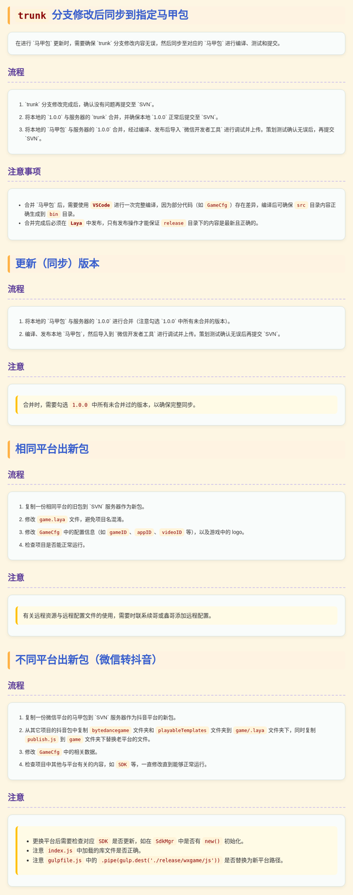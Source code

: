 <style>
body {
  background-color: #fdf6e3; /* 护眼背景 */
  color: #333;
  font-family: "Microsoft YaHei", Arial, sans-serif;
  line-height: 1.7;
  max-width: 900px;
  margin: auto;
  padding: 30px;
}

/* 一级标题 */
h1 {
  font-size: 28px;
  color: #3a5fcd; /* 柔和蓝紫 */
  border-left: 6px solid #ffb347;
  padding-left: 14px;
  margin-top: 40px;
  margin-bottom: 20px;
  background: #fef3e2;
  border-radius: 6px;
}

/* 二级标题 */
h2 {
  font-size: 22px;
  color: #5c3d99; /* 深紫色 */
  margin-top: 25px;
  margin-bottom: 15px;
  border-bottom: 2px dashed #d1c4e9;
  padding-bottom: 6px;
}

/* 内容卡片 */
.section {
  background: #f9fcfb; /* 浅卡片背景 */
  border: 1px solid #d3e0dc;
  border-radius: 12px;
  padding: 18px 20px;
  margin: 18px 0 28px 0;
  box-shadow: 0 3px 10px rgba(0,0,0,0.06);
  transition: transform 0.2s;
}
.section:hover {
  transform: translateY(-3px);
}

/* 有序列表 */
ol {
  padding-left: 25px;
  margin: 10px 0;
}
ol li {
  margin-bottom: 10px;
}

/* 代码块 & 内联代码 */
code {
  background: #fff4d9;
  color: #8b0000;
  padding: 3px 7px;
  border-radius: 6px;
  font-size: 90%;
  font-family: Consolas, monospace;
}

/* 提示块 */
.notice {
  background: #fffbe6;
  border-left: 5px solid #ffc107;
  padding: 12px 15px;
  margin: 12px 0;
  border-radius: 8px;
  font-size: 15px;
}
</style>

# `trunk` 分支修改后同步到指定马甲包

<div class="section">
在进行 `马甲包` 更新时，需要确保 `trunk` 分支修改内容无误，然后同步至对应的 `马甲包` 进行编译、测试和提交。  
</div>

## 流程
<div class="section">
<ol>
  <li>`trunk` 分支修改完成后，确认没有问题再提交至 `SVN`。</li>
  <li>将本地的 `1.0.0` 与服务器的 `trunk` 合并，并确保本地 `1.0.0` 正常后提交至 `SVN`。</li>
  <li>将本地的 `马甲包` 与服务器的 `1.0.0` 合并，经过编译、发布后导入 `微信开发者工具` 进行调试并上传。策划测试确认无误后，再提交 `SVN`。</li>
</ol>
</div>

## 注意事项
<div class="section">
<ul>
  <li>合并 `马甲包` 后，需要使用 <strong><code>VSCode</code></strong> 进行一次完整编译，因为部分代码（如 <code>GameCfg</code>）存在差异，编译后可确保 <code>src</code> 目录内容正确生成到 <code>bin</code> 目录。</li>
  <li>合并完成后必须在 <strong><code>Laya</code></strong> 中发布，只有发布操作才能保证 <code>release</code> 目录下的内容是最新且正确的。</li>
</ul>
</div>

# 更新（同步）版本

## 流程
<div class="section">
<ol>
  <li>将本地的 `马甲包` 与服务器的 `1.0.0` 进行合并（注意勾选 `1.0.0` 中所有未合并的版本）。</li>
  <li>编译、发布本地 `马甲包`，然后导入到 `微信开发者工具` 进行调试并上传。策划测试确认无误后再提交 `SVN`。</li>
</ol>
</div>

## 注意
<div class="section">
<div class="notice">
合并时，需要勾选 <code>1.0.0</code> 中所有未合并过的版本，以确保完整同步。
</div>
</div>

# 相同平台出新包

## 流程
<div class="section">
<ol>
  <li>复制一份相同平台的旧包到 `SVN` 服务器作为新包。</li>
  <li>修改 <code>game.laya</code> 文件，避免项目名混淆。</li>
  <li>修改 <code>GameCfg</code> 中的配置信息（如 <code>gameID</code>、<code>appID</code>、<code>videoID</code> 等），以及游戏中的 logo。</li>
  <li>检查项目是否能正常运行。</li>
</ol>
</div>

## 注意
<div class="section">
<div class="notice">
有关远程资源与远程配置文件的使用，需要时联系续哥或鑫哥添加远程配置。
</div>
</div>

# 不同平台出新包（微信转抖音）

## 流程
<div class="section">
<ol>
  <li>复制一份微信平台的马甲包到 `SVN` 服务器作为抖音平台的新包。</li>
  <li>从其它项目的抖音包中复制 <code>bytedancegame</code> 文件夹和 <code>playableTemplates</code> 文件夹到 <code>game/.laya</code> 文件夹下，同时复制 <code>publish.js</code> 到 <code>game</code> 文件夹下替换老平台的文件。</li>
  <li>修改 <code>GameCfg</code> 中的相关数据。</li>
  <li>检查项目中其他与平台有关的内容，如 <code>SDK</code> 等，一直修改直到能够正常运行。</li>
</ol>
</div>

## 注意
<div class="section">
<div class="notice">
<ul>
  <li>更换平台后需要检查对应 <code>SDK</code> 是否更新，如在 <code>SdkMgr</code> 中是否有 <code>new()</code> 初始化。</li>
  <li>注意 <code>index.js</code> 中加载的库文件是否正确。</li>
  <li>注意 <code>gulpfile.js</code> 中的 <code>.pipe(gulp.dest('./release/wxgame/js'))</code> 是否替换为新平台路径。</li>
</ul>
</div>
</div>
